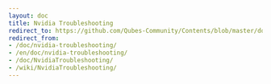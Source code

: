 ```yaml
---
layout: doc
title: Nvidia Troubleshooting
redirect_to: https://github.com/Qubes-Community/Contents/blob/master/docs/troubleshooting/nvidia-troubleshooting.md
redirect_from:
- /doc/nvidia-troubleshooting/
- /en/doc/nvidia-troubleshooting/
- /doc/NvidiaTroubleshooting/
- /wiki/NvidiaTroubleshooting/
---
```


